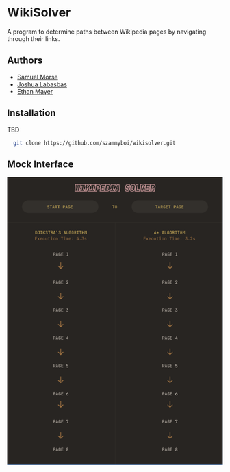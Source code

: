 
# WikiSolver

A program to determine paths between Wikipedia pages by navigating through their links.




## Authors

- [Samuel Morse](https://www.github.com/szammyboi)
- [Joshua Labasbas](https://www.github.com/hoshbosh)
- [Ethan Mayer](https://github.com/Retsamic)

## Installation

TBD

```bash
  git clone https://github.com/szammyboi/wikisolver.git
```
    
## Mock Interface

![Mock Interface](https://github.com/szammyboi/wikisolver/blob/main/mock_ui.png?raw=true)

